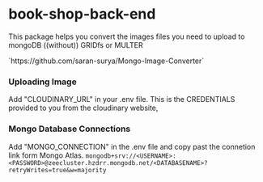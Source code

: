 # book-shop-back-end

<!-- Cloudinary docs -->
<!-- https://cloudinary.com/blog/build_the_back_end_for_your_own_instagram_style_app_with_cloudinary -->

<p>This package helps you convert the images files you need to upload to mongoDB ((without)) GRIDfs or MULTER</p>
`https://github.com/saran-surya/Mongo-Image-Converter`

### Uploading Image

Add "CLOUDINARY_URL" in your .env file. This is the CREDENTIALS provided to you from the cloudinary website,

### Mongo Database Connections

Add "MONGO_CONNECTION" in the .env file and copy past the connetion link form Mongo Atlas.
`mongodb+srv://<USERNAME>:<PASSWORD>@zeecluster.hzdrr.mongodb.net/<DATABASENAME>?retryWrites=true&w=majority`
